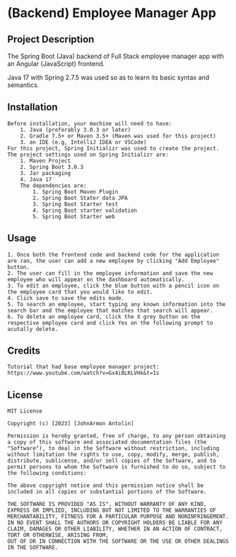 # (Backend) Employee Manager App

## Project Description 
The Spring Boot (Java) backend of Full Stack employee manager app with an Angular (JavaScript) frontend.

Java 17 with Spring 2.7.5 was used so as to learn its basic syntax and semantics.

## Installation
    Before installation, your machine will need to have:
        1. Java (preferably 3.0.3 or later)
        2. Gradle 7.5+ or Maven 3.5+ (Maven was used for this project)
        3. an IDE (e.g, IntelliJ IDEA or VSCode)
    For this project, Spring Initializr was used to create the project. The project settings used on Spring Initializr are:
        1. Maven Project
        2. Spring Boot 3.0.3 
        3. Jar packaging 
        4. Java 17
        The dependencies are:
            1. Spring Boot Maven Plugin
            2. Spring Boot Stater data JPA
            3. Spring Boot Starter test
            4. Spring Boot starter validation
            5. Spring Boot Starter web
## Usage
    1. Once both the frontend code and backend code for the application are ran, the user can add a new employee by clicking "Add Employee" button.
    2. The user can fill in the employee information and save the new employee who will appear on the dashboard automatically.
    3. To edit an employee, click the blue button with a pencil icon on the employee card that you would like to edit.
    4. Click save to save the edits made.
    5. To search an employee, start typing any known information into the search bar and the employee that matches that search will appear.
    6. To delete an employee card, click the X grey button on the respective employee card and click Yes on the following prompt to acutally delete.

## Credits
    Tutorial that had base employee manager project: https://www.youtube.com/watch?v=Gx4iBLKLVHk&t=1s

## License 
    MIT License

    Copyright (c) [2023] [JohnArmon Antolin]

    Permission is hereby granted, free of charge, to any person obtaining a copy of this software and associated documentation files (the "Software"), to deal in the Software without restriction, including without limitation the rights to use, copy, modify, merge, publish, distribute, sublicense, and/or sell copies of the Software, and to permit persons to whom the Software is furnished to do so, subject to the following conditions:

    The above copyright notice and this permission notice shall be included in all copies or substantial portions of the Software.

    THE SOFTWARE IS PROVIDED "AS IS", WITHOUT WARRANTY OF ANY KIND, EXPRESS OR IMPLIED, INCLUDING BUT NOT LIMITED TO THE WARRANTIES OF MERCHANTABILITY, FITNESS FOR A PARTICULAR PURPOSE AND NONINFRINGEMENT. IN NO EVENT SHALL THE AUTHORS OR COPYRIGHT HOLDERS BE LIABLE FOR ANY CLAIM, DAMAGES OR OTHER LIABILITY, WHETHER IN AN ACTION OF CONTRACT, TORT OR OTHERWISE, ARISING FROM,
    OUT OF OR IN CONNECTION WITH THE SOFTWARE OR THE USE OR OTHER DEALINGS IN THE SOFTWARE.